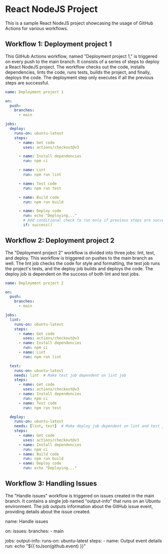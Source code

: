 # React NodeJS Project

This is a sample React NodeJS project showcasing the usage of GitHub Actions for various workflows.

## Workflow 1: Deployment project 1

This GitHub Actions workflow, named "Deployment project 1," is triggered on every push to the main branch. It consists of a series of steps to deploy a React NodeJS project. The workflow checks out the code, installs dependencies, lints the code, runs tests, builds the project, and finally, deploys the code. The deployment step only executes if all the previous steps are successful.

```yaml
name: Deployment project 1

on:
  push:
    branches:
      - main

jobs:
  deploy:
    runs-on: ubuntu-latest
    steps:
      - name: Get code
        uses: actions/checkout@v3

      - name: Install dependencies
        run: npm ci

      - name: Lint
        run: npm run lint

      - name: Test code
        run: npm run test

      - name: Build code
        run: npm run build

      - name: Deploy code
        run: echo "Deploying..."
        # Add conditional check to run only if previous steps are successful
        if: success()
```

## Workflow 2: Deployment project 2

The "Deployment project 2" workflow is divided into three jobs: lint, test, and deploy. This workflow is triggered on pushes to the main branch as well. The lint job checks the code for style and formatting, the test job runs the project's tests, and the deploy job builds and deploys the code. The deploy job is dependent on the success of both lint and test jobs.

```yaml
name: Deployment project 2

on:
  push:
    branches:
      - main

jobs:
  lint:
    runs-on: ubuntu-latest
    steps:
      - name: Get code
        uses: actions/checkout@v3
      - name: Install dependencies
        run: npm ci
      - name: Lint
        run: npm run lint

  test:
    runs-on: ubuntu-latest
    needs: lint  # Make test job dependent on lint job
    steps:
      - name: Get code
        uses: actions/checkout@v3
      - name: Install dependencies
        run: npm ci
      - name: Test code
        run: npm run test

  deploy:
    runs-on: ubuntu-latest
    needs: [lint, test]  # Make deploy job dependent on lint and test jobs
    steps:
      - name: Get code
        uses: actions/checkout@v3
      - name: Install dependencies
        run: npm ci
      - name: Build code
        run: npm run build
      - name: Deploy code
        run: echo "Deploying..."
```


## Workflow 3: Handling Issues

The "Handle issues" workflow is triggered on issues created in the main branch. It contains a single job named "output-info" that runs on an Ubuntu environment. The job outputs information about the GitHub issue event, providing details about the issue created.

name: Handle issues

on: 
  issues:
    branches:
      - main

jobs:
  output-info:
    runs-on: ubuntu-latest
    steps:
      - name: Output event details
        run: echo "${{ toJson(github.event) }}"



